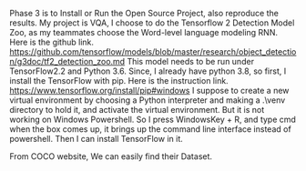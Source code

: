 Phase 3 is to Install or Run the Open Source Project, also reproduce the results.
My project is VQA, I choose to do the Tensorflow 2 Detection Model Zoo, as my teammates choose the Word-level language modeling RNN.
Here is the github link. https://github.com/tensorflow/models/blob/master/research/object_detection/g3doc/tf2_detection_zoo.md
This model needs to be run under TensorFlow2.2 and Python 3.6.
Since, I already have python 3.8, so first, I install the TensorFlow with pip. Here is the instruction link.
https://www.tensorflow.org/install/pip#windows
I suppose to create a new virtual environment by choosing a Python interpreter and making a .\venv directory to hold it, and activate the virtual environment.
But it is not working on Windows Powershell.
So I press WindowsKey + R, and type cmd when the box comes up, it brings up the command line interface instead of powershell. Then I can install TensorFlow in it.

From COCO website, We can easily find their Dataset.
